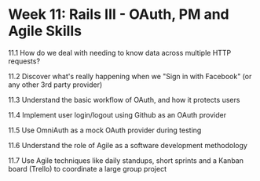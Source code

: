 # Week 11: Rails III - OAuth, PM and Agile Skills
11.1 How do we deal with needing to know data across multiple HTTP requests?

11.2 Discover what's really happening when we "Sign in with Facebook" (or any other 3rd party provider)

11.3 Understand the basic workflow of OAuth, and how it protects users

11.4 Implement user login/logout using Github as an OAuth provider

11.5 Use OmniAuth as a mock OAuth provider during testing

11.6 Understand the role of Agile as a software development methodology

11.7 Use Agile techniques like daily standups, short sprints and a Kanban board (Trello) to coordinate a large group project
